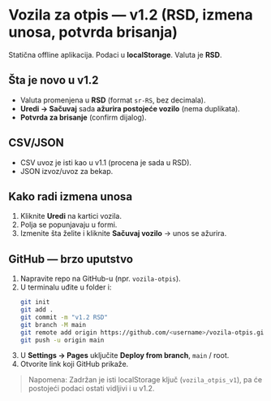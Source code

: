 # Vozila za otpis — v1.2 (RSD, izmena unosa, potvrda brisanja)

Statična offline aplikacija. Podaci u **localStorage**. Valuta je **RSD**.

## Šta je novo u v1.2
- Valuta promenjena u **RSD** (format `sr-RS`, bez decimala).
- **Uredi → Sačuvaj** sada **ažurira postojeće vozilo** (nema duplikata).
- **Potvrda za brisanje** (confirm dijalog).

## CSV/JSON
- CSV uvoz je isti kao u v1.1 (procena je sada u RSD).
- JSON izvoz/uvoz za bekap.

## Kako radi izmena unosa
1. Kliknite **Uredi** na kartici vozila.
2. Polja se popunjavaju u formi.
3. Izmenite šta želite i kliknite **Sačuvaj vozilo** → unos se ažurira.

## GitHub — brzo uputstvo
1. Napravite repo na GitHub-u (npr. `vozila-otpis`).
2. U terminalu uđite u folder i:
   ```bash
   git init
   git add .
   git commit -m "v1.2 RSD"
   git branch -M main
   git remote add origin https://github.com/<username>/vozila-otpis.git
   git push -u origin main
   ```
3. U **Settings → Pages** uključite **Deploy from branch**, `main` / root.
4. Otvorite link koji GitHub prikaže.

> Napomena: Zadržan je isti localStorage ključ (`vozila_otpis_v1`), pa će postojeći podaci ostati vidljivi i u v1.2.
